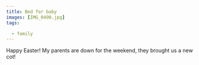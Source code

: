 ```yaml
---
title: Bed for baby
images: [IMG_0490.jpg]
tags:

  - family
---
```

Happy Easter! My parents are down for the weekend, they brought us a new cot!